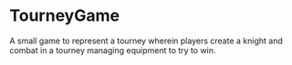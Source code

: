 # TourneyGame
A small game to represent a tourney wherein players create a knight and combat in a tourney managing equipment to try to win.
